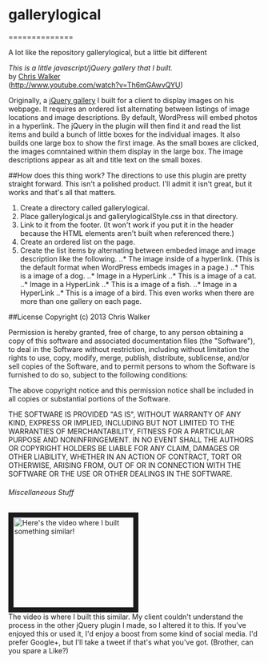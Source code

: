 # gallerylogical
==============

A lot like the repository gallerylogical, but a little bit different

_This is a little javascript/jQuery gallery that I built._<br/>
by <a href='https://plus.google.com/104536213394512642005?rel=author'>Chris Walker</a><br/>
(http://www.youtube.com/watch?v=Th6mGAwvQYU)<br/>

Originally, a <a href='http://www.youtube.com/watch?v=Th6mGAwvQYU' target='_blank'>jQuery gallery</a> I built for a client to display images on his webpage. It requires an ordered list alternating between listings of image locations and image descriptions. By default, WordPress will embed photos in a hyperlink. The jQuery in the plugin will then find it and read the list items and build a bunch of little boxes for the individual images. It also builds one large box to show the first image. As the small boxes are clicked, the images comntained within them display in the large box. The image descriptions appear as alt and title text on the small boxes.

##How does this thing work?
The directions to use this plugin are pretty straight forward. This isn't a polished product. I'll admit it isn't great, but it works and that's all that matters.

1. Create a directory called gallerylogical.
2. Place gallerylogical.js and gallerylogicalStyle.css in that directory.
3. Link to it from the footer. (It won't work if you put it in the header because the HTML elements aren't built when referenced there.)
4. Create an ordered list on the page.
5. Create the list items by alternating between embeded image and image description like the following.
..* The image inside of a hyperlink. (This is the default format when WordPress embeds images in a page.)
..* This is a image of a dog.
..* Image in a HyperLink
..* This is a image of a cat.
..* Image in a HyperLink
..* This is a image of a fish.
..* Image in a HyperLink
..* This is a image of a bird.
This even works when there are more than one gallery on each page.

##License
Copyright (c) 2013 Chris Walker

Permission is hereby granted, free of charge, to any person obtaining a copy
of this software and associated documentation files (the "Software"), to deal
in the Software without restriction, including without limitation the rights
to use, copy, modify, merge, publish, distribute, sublicense, and/or sell
copies of the Software, and to permit persons to whom the Software is
furnished to do so, subject to the following conditions:

The above copyright notice and this permission notice shall be included in
all copies or substantial portions of the Software.

THE SOFTWARE IS PROVIDED "AS IS", WITHOUT WARRANTY OF ANY KIND, EXPRESS OR
IMPLIED, INCLUDING BUT NOT LIMITED TO THE WARRANTIES OF MERCHANTABILITY,
FITNESS FOR A PARTICULAR PURPOSE AND NONINFRINGEMENT. IN NO EVENT SHALL THE
AUTHORS OR COPYRIGHT HOLDERS BE LIABLE FOR ANY CLAIM, DAMAGES OR OTHER
LIABILITY, WHETHER IN AN ACTION OF CONTRACT, TORT OR OTHERWISE, ARISING FROM,
OUT OF OR IN CONNECTION WITH THE SOFTWARE OR THE USE OR OTHER DEALINGS IN
THE SOFTWARE.

###### Miscellaneous Stuff
<a href="http://www.youtube.com/watch?feature=player_embedded&v=Th6mGAwvQYU" target="_blank"><img src="http://img.youtube.com/vi/Th6mGAwvQYU/0.jpg" 
alt="Here's the video where I built something similar!" width="240" height="180" border="10" /></a><br/>
The video is where I built this similar. My client couldn't understand the process in the other jQuery plugin I made, so I altered it to this. If you've enjoyed this or used it, I'd enjoy a boost from some kind of social media. I'd prefer Google+, but I'll take a tweet if that's what you've got. (Brother, can you spare a Like?)